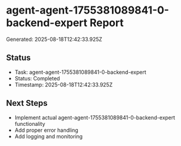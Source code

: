 # agent-agent-1755381089841-0-backend-expert Report

Generated: 2025-08-18T12:42:33.925Z

## Status
- Task: agent-agent-1755381089841-0-backend-expert
- Status: Completed
- Timestamp: 2025-08-18T12:42:33.925Z

## Next Steps
- Implement actual agent-agent-1755381089841-0-backend-expert functionality
- Add proper error handling
- Add logging and monitoring
